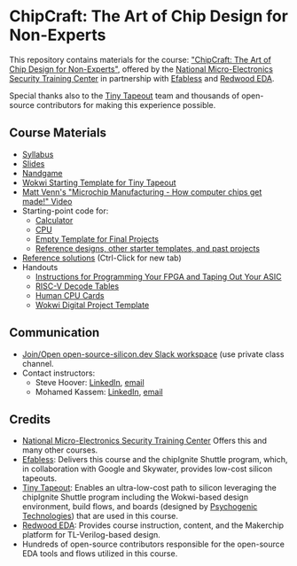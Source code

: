 # ChipCraft: The Art of Chip Design for Non-Experts

This repository contains materials for the course: ["ChipCraft: The Art of Chip Design for Non-Experts"](https://mestcenter.org/training/chipcraft/), offered by the [National Micro-Electronics Security Training Center](https://mestcenter.org/) in partnership with [Efabless](https://efabless.com) and [Redwood EDA](https://redwoodeda.com).

Special thanks also to the [Tiny Tapeout](https://tinytapeout.com/) team and thousands of open-source contributors for making this experience possible.

## Course Materials

 - [Syllabus](https://docs.google.com/document/d/e/2PACX-1vT9sxLEmr5tBJa-iqrIkl3nRzpzeFxQqTq3HO2Ca641V6OKlTUJm3Xs8_QXYUcJNSR9KJfd8P1-gGXK/pub)
 - [Slides](https://docs.google.com/presentation/d/e/2PACX-1vS-X870FJyy7gevhSd2psd8hwL1_3W2rjy0-mIzEDr7QKOiMzueRHcI8IfzGTtL6wUN1MGgFsciAgce/pub?start=false&loop=false&delayms=3000)
 - [Nandgame](https://nandgame.com)
 - [Wokwi Starting Template for Tiny Tapeout](https://wokwi.com/projects/354858054593504257)
 - [Matt Venn's "Microchip Manufacturing - How computer chips get made!" Video](https://www.youtube.com/watch?v=aBDJQ9NYTEU)
 - Starting-point code for:
   - [Calculator](https://mest.makerchip.com/sandbox?code_url=https:%2F%2Fraw.githubusercontent.com%2Fefabless%2Fchipcraft---mest-course%2Fmain%2Ftt_um_calc_shell.tlv)
   - [CPU](https://mest.makerchip.com/sandbox?code_url=https:%2F%2Fraw.githubusercontent.com%2Fefabless%2Fchipcraft---mest-course%2Fmain%2Ftt_um_riscv_shell.tlv)
   - [Empty Template for Final Projects](https://mest.makerchip.com/sandbox?code_url=https:%2F%2Fraw.githubusercontent.com%2Fefabless%2Fchipcraft---mest-course%2Fmain%2Ftt_um_empty_template.tlv)
   - [Reference designs, other starter templates, and past projects](./reference_designs/README.md)
 - [Reference solutions](https://mest.makerchip.com/sandbox?code_url=https:%2F%2Fraw.githubusercontent.com%2Fefabless%2Fchipcraft---mest-course%2Fmain%2Freference_solutions.tlv) (Ctrl-Click for new tab)
 - Handouts
   - [Instructions for Programming Your FPGA and Taping Out Your ASIC](https://docs.google.com/document/d/e/2PACX-1vTCpb11-ZiFI2Xga6pHhZgTvN9GKuUFN9VTemRUJ-y3b5zR1dfbSRG_pTLokr0Cl9_lOpAwFZ21mowQ/pub)
   - [RISC-V Decode Tables](https://docs.google.com/presentation/d/e/2PACX-1vTAavhqbL1q3VkRy5IMeGo0KduYC4boXcRuPcFEBQUfoBmmJh05hM4l_Sonq_WtB742lvJWxooy-Rkt/pub?start=false&loop=false&delayms=3000)
   - [Human CPU Cards](https://docs.google.com/presentation/d/e/2PACX-1vTC-oWp7n1XpPzps6FyRAojMMI1YbHwFh8xmGP6xDu9fCBMn9WDAInwxt5RZGFFYC3SGwtXqMJb9m4J/pub?start=false&loop=false&delayms=3000)
   - [Wokwi Digital Project Template](https://wokwi.com/projects/354858054593504257)

## Communication

 - [Join/Open open-source-silicon.dev Slack workspace](https://join.slack.com/t/open-source-silicon/shared_invite/zt-2cy1yxy0j-ZWDXZwNXOoC_U~v7ZN4vKQ) (use private class channel.
 - Contact instructors:
   - Steve Hoover: [LinkedIn](https://www.linkedin.com/in/steve-hoover-a44b607/), [email](mailto:steve.hoover@redwoodeda.com)
   - Mohamed Kassem: [LinkedIn](https://www.linkedin.com/in/mkkassem), [email](mailto:mkk@efabless.com)

## Credits

 - [National Micro-Electronics Security Training Center](https://mestcenter.org/) Offers this and many other courses.
 - [Efabless](https://efabless.com): Delivers this course and the chipIgnite Shuttle program, which, in collaboration with Google and Skywater, provides low-cost silicon tapeouts.
 - [Tiny Tapeout](https://tinytapeout.com/): Enables an ultra-low-cost path to silicon leveraging the chipIgnite Shuttle program including the Wokwi-based design environment, build flows, and boards (designed by [Psychogenic Technologies](https://psychogenic.com/)) that are used in this course.
 - [Redwood EDA](https://redwoodeda.com): Provides course instruction, content, and the Makerchip platform for TL-Verilog-based design.
 - Hundreds of open-source contributors responsible for the open-source EDA tools and flows utilized in this course.
